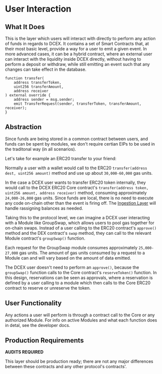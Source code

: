 # User Interaction

## What It Does

This is the layer which users will interact with directly to perform any action of funds in regards to DCEX. It contains a set of Smart Contracts that, at their most basic level, provide a way for a user to emit a given event. In more advanced cases, it can be a hybrid contract, where an external user can interact with the liquidity inside DCEX directly, without having to perform a deposit or withdraw, while still emitting an event such that any changes can take effect in the database.

```solidity
function transfer(
    address transferToken,
    uint256 transferAmount,
    address receiver
) external override {
    address sender = msg.sender;
    emit TransferRequest(sender, transferToken, transferAmount, receiver);
}
```

## Abstraction

Since funds are being stored in a common contract between users, and funds can be spent by modules, we don't require certian EIPs to be used in the traditonal way (in all scenarios). 

Let's take for example an ERC20 transfer to your friend:

Normally a user with a wallet would call to the ERC20 `transfer(address dest, uint256 amount)` method and use up about `30,000-60,000` gas units.

In the case a DCEX user wants to transfer ERC20 token internally, they would call to the DCEX ERC20 Core contract's `transfer(address token, uint256 amount, address receiver)` method, consuming approximately `24,000-26,000` gas units. Since funds are local, there is no need to execute any code on-chain other than the event is firing off. The [Ingestion Layer](http://localhost:8000/intro/layers/ingestion/) will handle rassigning balances as needed.

Taking this to the protocol level, we can imagine a DCEX user interacting with a Module like GroupSwap, which allows users to pool gas together for on-chain swaps. Instead of a user calling to the ERC20 contract's `approve()` method and the DEX contract's `swap` method, they can call to the relevant Module contract's `groupSwap()` function.

Each request for the GroupSwap module consumes approximately `25,000-27,000` gas units. The amount of gas units consumed by a request to a Module can and will vary based on the amount of data emitted. 

The DCEX user doesn't need to perform an `approve()`, because the `groupSwap()` function calls to the Core contract's `reserveToken()` function. In this design, reservations can be seen as approvals, where a reservation is defined by a user calling to a module which then calls to the Core ERC20 contract to reserve or unreserve the token.

## User Functionality

Any actions a user will perform is through a contract call to the Core or any authorized Module. For info on active Modules and what each function does in detal, see the developer docs.

## Production Requirements

**AUDITS REQUIRED**

This layer should be production ready; there are not any major differences between these contracts and any other protocol's contracts'.